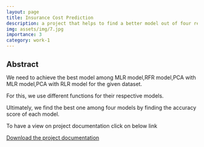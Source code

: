 ```yaml
---
layout: page
title: Insurance Cost Prediction
description: a project that helps to find a better model out of four regression models to predict the rate of income levels
img: assets/img/7.jpg
importance: 3
category: work-1
---
```

<h1 style="font-size:20px;">Abstract</h1>

<p> We need to achieve the best model among MLR model,RFR model,PCA with MLR model,PCA with RLR model for the given dataset. </p>
<p> For this, we use different functions for their respective models. </p>
<p> Ultimately, we find the best one among four models by finding the accuracy score of each model. </p>

<p> To have a view on project documentation click on below link
 
 
<a href="https://github.com/sridhareguram/sridhareguram.github.io/tree/main/IncomeTax" download="project">Download the project documentation</a>


